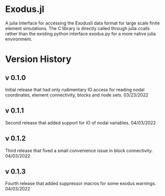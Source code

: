 # Exodus.jl
A julia interface for accessing the ExodusII data format for large scale finite element simulations. The C library is directly called through julia ccalls rather than the existing python interface exodus.py for a more native julia environment. 

# Version History

## v 0.1.0
Initial release that had only rudimentary IO access for reading nodal coordinates, element connectivity, blocks and node sets.
03/23/2022

## v 0.1.1
Second release that added support for IO of nodal variables. 
04/03/2022

## v 0.1.2
Third release that fixed a small convenience issue in block connectivity.
04/03/2022

## v 0.1.3
Fourth release that added suppressor macros for some exodus warnings.
04/03/2022

